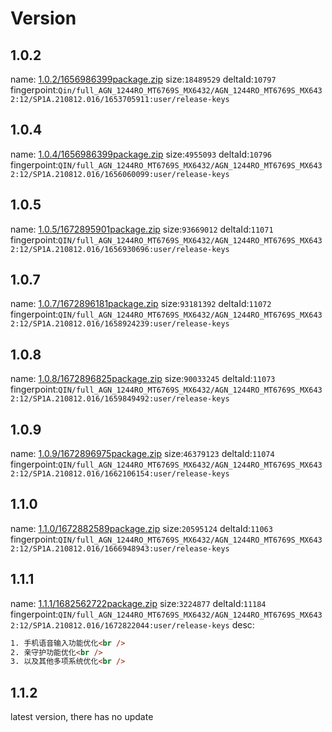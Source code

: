 # Version

## 1.0.2

name: [1.0.2/1656986399package.zip](1656986399package.zip)
size:`18489529`
deltaId:`10797`
fingerpoint:`Qin/full_AGN_1244RO_MT6769S_MX6432/AGN_1244RO_MT6769S_MX6432:12/SP1A.210812.016/1653705911:user/release-keys`

## 1.0.4

name: [1.0.4/1656986399package.zip](1657001149package.zip)
size:`4955093`
deltaId:`10796`
fingerpoint:`QIN/full_AGN_1244RO_MT6769S_MX6432/AGN_1244RO_MT6769S_MX6432:12/SP1A.210812.016/1656060099:user/release-keys`

## 1.0.5

name: [1.0.5/1672895901package.zip](1672895901package.zip)
size:`93669012`
deltaId:`11071`
fingerpoint:`QIN/full_AGN_1244RO_MT6769S_MX6432/AGN_1244RO_MT6769S_MX6432:12/SP1A.210812.016/1656930696:user/release-keys`

## 1.0.7

name: [1.0.7/1672896181package.zip](1672896181package.zip)
size:`93181392`
deltaId:`11072`
fingerpoint:`QIN/full_AGN_1244RO_MT6769S_MX6432/AGN_1244RO_MT6769S_MX6432:12/SP1A.210812.016/1658924239:user/release-keys`

## 1.0.8

name: [1.0.8/1672896825package.zip](1672896825package.zip)
size:`90033245`
deltaId:`11073`
fingerpoint:`QIN/full_AGN_1244RO_MT6769S_MX6432/AGN_1244RO_MT6769S_MX6432:12/SP1A.210812.016/1659849492:user/release-keys`

## 1.0.9

name: [1.0.9/1672896975package.zip](1672896975package.zip)
size:`46379123`
deltaId:`11074`
fingerpoint:`QIN/full_AGN_1244RO_MT6769S_MX6432/AGN_1244RO_MT6769S_MX6432:12/SP1A.210812.016/1662106154:user/release-keys`

## 1.1.0

name: [1.1.0/1672882589package.zip](1672882589package.zip)
size:`20595124`
deltaId:`11063`
fingerpoint:`QIN/full_AGN_1244RO_MT6769S_MX6432/AGN_1244RO_MT6769S_MX6432:12/SP1A.210812.016/1666948943:user/release-keys`

## 1.1.1

name: [1.1.1/1682562722package.zip](1682562722package.zip)
size:`3224877`
deltaId:`11184`
fingerpoint:`QIN/full_AGN_1244RO_MT6769S_MX6432/AGN_1244RO_MT6769S_MX6432:12/SP1A.210812.016/1672822044:user/release-keys`
desc:

```html
1. 手机语音输入功能优化<br />
2. 亲守护功能优化<br />
3. 以及其他多项系统优化<br />
```

## 1.1.2

latest version, there has no update
